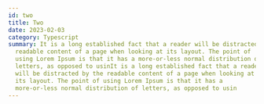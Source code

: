```yaml
---
id: two
title: Two
date: 2023-02-03
category: Typescript
summary: It is a long established fact that a reader will be distracted by the
  readable content of a page when looking at its layout. The point of
  using Lorem Ipsum is that it has a more-or-less normal distribution of
  letters, as opposed to usinIt is a long established fact that a reader
  will be distracted by the readable content of a page when looking at
  its layout. The point of using Lorem Ipsum is that it has a
  more-or-less normal distribution of letters, as opposed to usin
---
```

